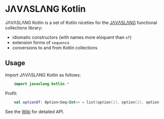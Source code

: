 # JΛVΛSLΛNG Kotlin

JΛVΛSLΛNG Kotlin is a set of Kotlin niceties for the [JΛVΛSLΛNG](javaslang.io) functional collections library:
- idiomatic constructors (with names more eloquent than `of`)
- extension forms of `sequence`
- conversions to and from Kotlin collections

## Usage
Import JΛVΛSLΛNG Kotlin as follows:
```kotlin
    import javaslang.kotlin.*
```
Profit:
```kotlin
    val optionOf: Option<Seq<Int>> = list(option(1), option(2), option(null)).sequence()
```
See the [Wiki](https://github.com/javaslang/javaslang-kotlin/wiki) for detailed API.
